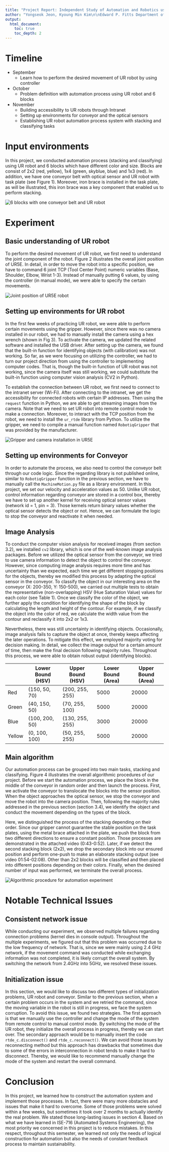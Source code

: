 ```yaml
---
title: "Project Report: Independent Study of Automation and Robotics using UR Robot (ISE-837)"
author: "Yongseok Jeon, Kyoung Min Kim\n\nEdward P. Fitts Department of Industrial and Systems Engineering\n\nSupervisor: Dr. Yuanshin Lee, Dr. Ola Harryson, Dr. Jingyan Dong, Dr. Rohan Shirwaiker"
output:
  html_document:
    toc: true
    toc_depth: 2
---
```


# Timeline
- September
  - Learn how to perform the desired movement of UR robot by using controller
- October
  - Problem definition with automation process using UR robot and 6 blocks
- November
  - Building accessibility to UR robots through Intranet
  - Setting up environments for conveyor and the optical sensors
  - Establishing UR robot automation process system with stacking and classifying tasks

# Input environments
In this project, we conducted automation process (stacking and classifying) using UR robot and 6 blocks which have different color and size. Blocks are consist of 2x2 (red, yellow), 1x4 (green, skyblue, blue) and 1x3 (red). In addition, we have one conveyor belt with optical sensor and UR robot with task plate (see Figure 1). Moreover, iron brace is installed in the task plate, as will be illustrated, this iron brace was a key component that enabled us to perform stacking.

![6 blocks with one conveyor belt and UR robot](images/Untitled.jpeg)

# Experiment

## Basic understanding of UR robot
To perform the desired movement of UR robot, we first need to understand the joint component of the robot. Figure 2 illustrates the overall joint position of UR5E. In detail, in order to move the robot into a specific position, we have to command 6 joint TCP (Tool Center Point) numeric variables (Base, Shoulder, Elbow, Wrist 1-3). Instead of manually putting 6 values, by using the controller (in manual mode), we were able to specify the certain movements.

![Joint position of UR5E robot](img/joint.png)

## Setting up environments for UR robot
In the first few weeks of practicing UR robot, we were able to perform certain movements using the gripper. However, since there was no camera installed in our robot, we had to manually install the camera using a hex wrench (shown in Fig 3). To activate the camera, we updated the related software and installed the USB driver. After setting up the camera, we found that the built-in function for identifying objects (with calibration) was not working. So far, as we were focusing on utilizing the controller, we had to turn our project direction from using the controller to implementing computer codes. That is, though the built-in function of UR robot was not working, since the camera itself was still working, we could substitute the built-in function using computer vision analysis (CV2 in Python).

To establish the connection between UR robot, we first need to connect to the intranet server (Wi-Fi). After connecting to the intranet, we get the accessibility for connected robots with certain IP addresses. Then using the `request` function in Python, we are able to get streaming images from the camera. Note that we need to set UR robot into remote control mode to make a connection. Moreover, to interact with the TCP position from the robot, we need to install the `ur_rtde` library from Python. To utilize the gripper, we need to compile a manual function named `RobotiqGripper` that was provided by the manufacturer.

![Gripper and camera installation in UR5E](img/gripper%20and%20camera.jpg)

## Setting up environments for Conveyor
In order to automate the process, we also need to control the conveyor belt through our code logic. Since the regarding library is not published online, similar to `RobotiqGripper` function in the previous section, we have to manually call the `MachineMotion.py` file as a library environment. In this project, we set our velocity and acceleration values as 50. Unlike UR robot, control information regarding conveyor are stored in a control box, thereby we have to set up another kernel for receiving optical sensor values (network id = 1, pin = 3). Those kernels return binary values whether the optical sensor detects the object or not. Hence, we can formulate the logic to stop the conveyor and reactivate it when needed.

## Image Analysis
To conduct the computer vision analysis for received images (from section 3.2), we installed `cv2` library, which is one of the well-known image analysis packages. Before we utilized the optical sensor from the conveyor, we tried to use camera information to detect the object to control the conveyor. However, since computing image analysis requires more time and has uncertainty than we expected, each time we get different stopping positions for the objects, thereby we modified this process by adapting the optical sensor in the conveyor. To classify the object in our interesting area on the conveyor (X: 200-350, Y: 150-500), we carried out multiple tests to obtain the representative (non-overlapping) HSV (Hue Saturation Value) values for each color (see Table 1). Once we classify the color of the object, we further apply the condition for identifying the shape of the block by calculating the length and height of the contour. For example, if we classify the object into the color of red, we calculate the width value from the contour and reclassify it into 2x2 or 1x3.

Nevertheless, there was still uncertainty in identifying objects. Occasionally, image analysis fails to capture the object at once, thereby keeps affecting the later operations. To mitigate this effect, we employed majority voting for decision making. In detail, we collect the image output for a certain amount of time, then make the final decision following majority rules. Throughout this process, we were able to obtain robust output (identifying blocks).

|            | Lower Bound (HSV) | Upper Bound (HSV) | Lower Bound (Area) | Upper Bound (Area) |
|------------|-------------------|-------------------|--------------------|--------------------|
| Red        | (150, 50, 70)    | (200, 255, 255)   | 5000               | 20000              |
| Green      | (40, 150, 50)    | (70, 255, 100)    | 5000               | 20000              |
| Blue       | (100, 200, 50)   | (130, 255, 255)   | 3000               | 20000              |
| Yellow     | (0, 100, 100)    | (50, 255, 255)    | 5000               | 20000              |

## Main algorithm
Our automation process can be grouped into two main tasks, stacking and classifying. Figure 4 illustrates the overall algorithmic procedures of our project. Before we start the automation process, we place the block in the middle of the conveyor in random order and then launch the process. First, we activate the conveyor to translocate the blocks into the sensor position. When the object approaches the optical sensor, we stop the conveyor and move the robot into the camera position. Then, following the majority rules addressed in the previous section (section 3.4), we identify the object and conduct the movement depending on the types of the block.

Here, we distinguished the process of the stacking depending on their order. Since our gripper cannot guarantee the stable position on the task plates, using the metal brace attached in the plate, we push the block from two different directions to ensure a constant position. Those processes are demonstrated in the attached video (0:43-0:52). Later, if we detect the second stacking block (2x2), we drop the secondary block into our ensured position and perform one-push to make an elaborate stacking output (see video 01:54-02:08). Other than 2x2 blocks will be classified and then placed into different positions depending on their colors. Finally, when the desired number of input was performed, we terminate the overall process.

![Algorithmic procedure for automation experiment](img/Overall-process.png)

# Notable Technical Issues

## Consistent network issue
While conducting our experiment, we observed multiple failures regarding connection problems (kernel dies in console output). Throughout the multiple experiments, we figured out that this problem was occurred due to the low frequency of network. That is, since we were mainly using 2.4 GHz network, if the movement command was conducted while exchanging information was not completed, it is likely corrupt the overall system. By switching the network from 2.4GHz into 5GHz, we resolved these issues.

## Initialization issue
In this section, we would like to discuss two different types of initialization problems, UR robot and conveyor. Similar to the previous section, when a certain problem occurs in the system and we retried the command, since the moving variable in the robot is still in progress, we face the system corruption. To avoid this issue, we found two strategies. The first approach is that we manually use the controller and change the mode of the system from remote control to manual control mode. By switching the mode of the UR robot, they initialize the overall process in progress, thereby we can start over. The secondary approach would be to manually insert the code `rtde_c.disconnect()` and `rtde_c.reconnect()`. We can avoid those issues by reconnecting method but this approach has drawbacks that sometimes due to some of the errors in interconnection in robot tends to make it hard to disconnect. Thereby, we would like to recommend manually change the mode of the system and restart the overall command.

# Conclusion

In this project, we learned how to construct the automation system and implement those processes. In fact, there were many more obstacles and issues that make it hard to overcome. Some of those problems were solved within a few weeks, but sometimes it took over 2 months to actually identify the real problem. We stated those long-lasting issues in section 4. Based on what we have learned in ISE-716 (Automated Systems Engineering), the most priority we concerned in this project is to reduce mistakes. In this respect, throughout this semester, we learned not only the needs of logical construction for automation but also the needs of constant feedback process to maintain sustainability.
